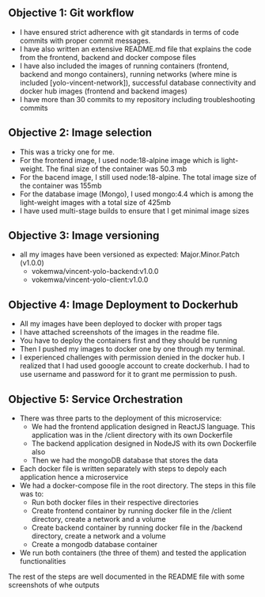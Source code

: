 ## Objective 1: Git workflow
- I have ensured strict adherence with git standards in terms of code commits with proper commit messages.
- I have also written an extensive README.md file that explains the code from the frontend, backend and docker compose files
- I have also included the images of running containers (frontend, backend and mongo containers), running networks (where mine is included [yolo-vincent-network]), successful database connectivity and docker hub images (frontend and backend images)  
- I have more than 30 commits to my repository including troubleshooting commits

## Objective 2: Image selection
 - This was a tricky one for me.
 - For the frontend image, I used node:18-alpine image which is light-weight. The final size of the container was 50.3 mb
 - For the bacend image, I still used node:18-alpine. The total image size of the container was 155mb
 - For the database image (Mongo), I used mongo:4.4 which is among the light-weight images with a total size of 425mb
 - I have used multi-stage builds to ensure that I get minimal image sizes

 ## Objective 3: Image versioning
 - all my images have been versioned as expected: Major.Minor.Patch (v1.0.0)
    - vokemwa/vincent-yolo-backend:v1.0.0
    - vokemwa/vincent-yolo-client:v1.0.0

## Objective 4: Image Deployment to Dockerhub
- All my images have been deployed to docker with proper tags
- I have attached screenshots of the images in the readme file.
- You have to deploy the containers first and they should be running
- Then I pushed my images to docker one by one through my terminal. 
- I experienced challenges with permission denied in the docker hub. I realized that I had used gooogle account to create dockerhub. I had to use username and password for it to grant me permission to push.

## Objective 5: Service Orchestration
- There was three parts to the deployment of this microservice:
  - We had the frontend application designed in ReactJS language. This application was in the /client directory with its own Dockerfile
  - The backend application designed in NodeJS with its own Dockerfile also
  - Then we had the mongoDB database that stores the data
- Each docker file is written separately with steps to depoly each application hence a microservice
- We had a docker-compose file in the root directory. The steps in this file was to:
  - Run both docker files in their respective directories
  - Create frontend container by running docker file in the /client directory, create a network and a volume
  - Create backend container by running docker file in the /backend directory, create a network and a volume
  - Create a mongodb database container
- We run both containers (the three of them) and tested the application functionalities

The rest of the steps are well documented in the README file with some screenshots of whe outputs






